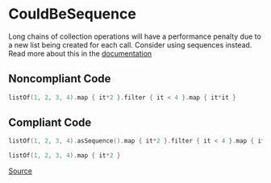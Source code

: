 # CouldBeSequence

Long chains of collection operations will have a performance penalty due to a new list being created for each call. Consider using sequences instead. Read more about this in the [documentation](https://kotlinlang.org/docs/sequences.html)

## Noncompliant Code

```kotlin
listOf(1, 2, 3, 4).map { it*2 }.filter { it < 4 }.map { it*it }
```
## Compliant Code

```kotlin
listOf(1, 2, 3, 4).asSequence().map { it*2 }.filter { it < 4 }.map { it*it }.toList()

listOf(1, 2, 3, 4).map { it*2 }
```

[Source](https://detekt.dev/docs/rules/performance#couldbesequence)
